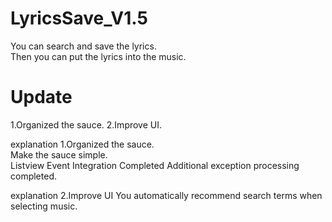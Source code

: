 # LyricsSave_V1.5
You can search and save the lyrics.         
Then you can put the lyrics into the music.     

# Update
1.Organized the sauce.
2.Improve UI.

explanation 1.Organized the sauce.    
Make the sauce simple.  
Listview Event Integration Completed
Additional exception processing completed.


explanation 2.Improve UI
You automatically recommend search terms when selecting music.
